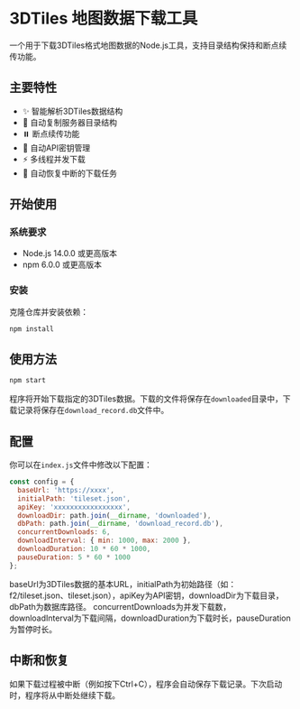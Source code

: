 # 3DTiles 地图数据下载工具

一个用于下载3DTiles格式地图数据的Node.js工具，支持目录结构保持和断点续传功能。

## 主要特性

- ✨ 智能解析3DTiles数据结构
- 📁 自动复制服务器目录结构
- ⏸️ 断点续传功能
- 🔑 自动API密钥管理
- ⚡ 多线程并发下载
- 🔄 自动恢复中断的下载任务

## 开始使用

### 系统要求

- Node.js 14.0.0 或更高版本
- npm 6.0.0 或更高版本

### 安装

克隆仓库并安装依赖：

```bash
npm install
```

## 使用方法

```bash
npm start
```

程序将开始下载指定的3DTiles数据。下载的文件将保存在`downloaded`目录中，下载记录将保存在`download_record.db`文件中。

## 配置

你可以在`index.js`文件中修改以下配置：

```javascript
const config = {
  baseUrl: 'https://xxxx',
  initialPath: 'tileset.json',
  apiKey: 'xxxxxxxxxxxxxxxxx',
  downloadDir: path.join(__dirname, 'downloaded'),
  dbPath: path.join(__dirname, 'download_record.db'),
  concurrentDownloads: 6,
  downloadInterval: { min: 1000, max: 2000 },
  downloadDuration: 10 * 60 * 1000,
  pauseDuration: 5 * 60 * 1000
};
```
baseUrl为3DTiles数据的基本URL，initialPath为初始路径（如：f2/tileset.json、tileset.json），apiKey为API密钥，downloadDir为下载目录，dbPath为数据库路径。
concurrentDownloads为并发下载数，downloadInterval为下载间隔，downloadDuration为下载时长，pauseDuration为暂停时长。

## 中断和恢复

如果下载过程被中断（例如按下Ctrl+C），程序会自动保存下载记录。下次启动时，程序将从中断处继续下载。